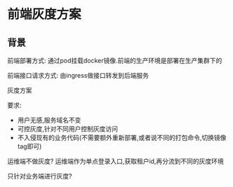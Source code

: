 # 前端灰度方案

## 背景

前端部署方式: 通过pod挂载docker镜像.前端的生产环境是部署在生产集群下的

前端接口请求方式: 由ingress做接口转发到后端服务



灰度方案

要求:

- 用户无感,服务域名不变
- 可控灰度,针对不同用户控制灰度访问
- 不入侵现有的业务代码(不需要额外重新部署,或者说不同的打包命令,切换镜像tag即可)



运维端不做灰度? 运维端作为单点登录入口,获取租户id,再分流到不同的灰度环境

只针对业务端进行灰度?








